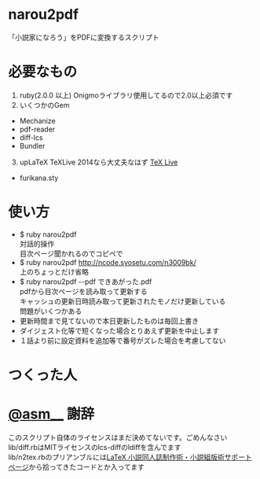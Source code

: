 narou2pdf
=========

「小説家になろう」をPDFに変換するスクリプト

必要なもの
=========
1. ruby(2.0.0 以上)
Onigmoライブラリ使用してるので2.0以上必須です
2. いくつかのGem
 * Mechanize
 * pdf-reader
 * diff-lcs
 * Bundler
3. upLaTeX
TeXLive 2014なら大丈夫なはず
[TeX Live](https://www.tug.org/texlive/)  

 * furikana.sty

使い方
=========
* $ ruby narou2pdf  
対話的操作  
目次ページ聞かれるのでコピペで
* $ ruby narou2pdf http://ncode.syosetu.com/n3009bk/  
上のちょっとだけ省略
* $ ruby narou2pdf --pdf できあがった.pdf  
pdfから目次ページを読み取って更新する  
キャッシュの更新日時読み取って更新されたモノだけ更新している  
問題がいくつかある
 * 更新時間まで見てないので本日更新したものは毎回上書き
 * ダイジェスト化等で短くなった場合とりあえず更新を中止します
 * １話より前に設定資料を追加等で番号がズレた場合を考慮してない

つくった人
============
[@asm__](http://twitter.com/@asm__)
謝辞
============
このスクリプト自体のライセンスはまだ決めてないです。ごめんなさい  
lib/diff.rbはMITライセンスのlcs-diffのldiffを含んでます  
lib/n2tex.rbのプリアンブルには[LaTeX 小説同人誌制作術・小説組版術サポートページ](http://p-act.sakura.ne.jp/PARALLEL_ACT/LaTeX-Dojin/)から拾ってきたコードとか入ってます  
